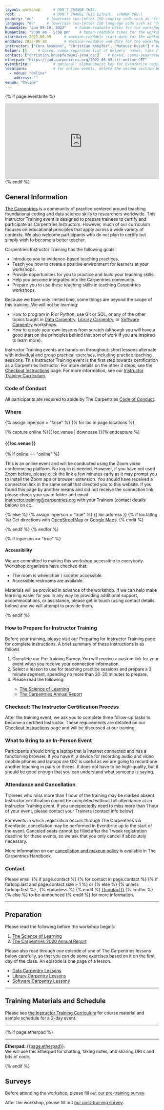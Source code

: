 ```yaml
---
layout: workshop      # DON'T CHANGE THIS.
root: .               # DON'T CHANGE THIS EITHER.  (THANK YOU.)
country: "eu"      # lowercase two-letter ISO country code such as "fr" (see https://en.wikipedia.org/wiki/ISO_3166-1)
language: "en"     # lowercase two-letter ISO language code such as "fr" (see https://en.wikipedia.org/wiki/ISO_639-1)
humandate: "Jun 09-10, 2022"    # human-readable dates for the workshop (e.g., "Feb 17-18, 2020")
humantime: "9:00 am - 5:00 pm"    # human-readable times for the workshop (e.g., "9:00 am - 4:30 pm")
startdate: 2022-06-09      # machine-readable start date for the workshop in YYYY-MM-DD format like 2015-01-01
enddate: 2022-06-10        # machine-readable end date for the workshop in YYYY-MM-DD format like 2015-01-02
instructor: ["Cora Assmann", "Christian Knüpfer", "Mateusz Kuzak"] # boxed, comma-separated list of instructors' names as strings, like ["Kay McNulty", "Betty Jennings", "Betty Snyder"]
helper: []     # boxed, comma-separated list of helpers' names, like ["Marlyn Wescoff", "Fran Bilas", "Ruth Lichterman"]
contact: ["christian.knuepfer@uni-jena.de"]    # boxed, comma-separated list of contact email addresses for the host, lead instructor, or whoever else is handling questions, like ["marlyn.wescoff@example.org", "fran.bilas@example.org", "ruth.lichterman@example.org"]
etherpad: "https://pad.carpentries.org/2022-06-09-ttt-online-CET"            # optional: URL for the workshop Etherpad if there is one
eventbrite:           # optional: alphanumeric key for Eventbrite registration, e.g., "1234567890AB" (if Eventbrite is being used)
locations:            # for online events, delete the second section below. for in-person events, customize the second section and delete the first section.
  - venue: "Online" 
    address: ""
venue: "Online"
---
```


<!-- See instructions in the comments below for how to edit specific sections of this workshop template. -->

<!--
  HEADER

  Edit the values in the block above to be appropriate for your workshop.
  If the value is not 'true', 'false', 'null', or a number, please use
  double quotation marks around the value, unless specified otherwise.
  And run 'tools/check' *before* committing to make sure that changes are good.
-->

<!--
  EVENTBRITE

  This block includes the Eventbrite registration widget if
  'eventbrite' has been set in the header.  You can delete it if you
  are not using Eventbrite, or leave it in, since it will not be
  displayed if the 'eventbrite' field in the header is not set.
-->
{% if page.eventbrite %}
<iframe
  src="https://www.eventbrite.com/tickets-external?eid={{page.eventbrite}}&ref=etckt"
  frameborder="0"
  width="100%"
  height="248px"
  scrolling="auto">
</iframe>
{% endif %}

<h2 id="general">General Information</h2>

<!--
  INTRODUCTION

  Edit the general explanatory paragraph below if you want to change
  the pitch.
-->

<p>
<a href="{{ www.carpentries.org }}">The Carpentries</a> is a community of practice centered around teaching foundational 
  coding and data science skills to researchers worldwide. This Instructor Training 
  event is designed to prepare trainees to certify and participate as Carpentries 
  Instructors. However, much of our curriculum focuses on educational principles that 
  apply across a wide variety of contexts. We also welcome participants who do not plan 
  to certify but simply wish to become a better teacher.
</p>

<p>Carpentries Instructor Training has the following goals:</p>
  
* Introduce you to evidence-based teaching practices.
* Teach you how to create a positive environment for learners at your workshops.
* Provide opportunities for you to practice and build your teaching skills.
* Help you become integrated into the Carpentries community.
* Prepare you to use these teaching skills in teaching Carpentries workshops.
  
<p> Because we have only limited time, some things are beyond the scope of this training. We will
not be learning:</p>
  
* How to program in R or Python, use Git or SQL, or any of the other topics taught in  <a href="{{ site.dc_site }}">Data Carpentry</a>, 
  <a href="{{ site.lc_site }}">Library Carpentry</a>, or 
  <a href="{{ site.swc_site }}">Software Carpentry</a> workshops.
* How to create your own lessons from scratch (although you will have a good start on the principles behind that sort of work if you are inspired to learn more).


<p>
Instructor Training events are hands-on throughout: short lessons alternate 
with individual and group practical exercises, including practice teaching sessions. 
This Instructor Training event is the first step towards certification as a 
Carpentries Instructor. For more details on the other 3 steps, see the <a href="{{ site.training_site }}/checkout/">Checkout Instructions</a> page.
For more information, see our <a href="{{ site.training_site }}">Instructor Training Curriculum</a>.
</p>

<h3>Code of Conduct</h3>

All participants are required to abide by The Carpentries <a href="{{
site.swc_site }}/conduct/">Code of Conduct</a>.


<!--
  LOCATION

  This block displays the address and links to maps showing directions
  if the latitude and longitude of the workshop have been set.  You
  can use http://itouchmap.com/latlong.html to find the lat/long of an
  address.
  -->
<h3 id="where">Where</h3>

{% assign inperson = "false" %}
{% for loc in page.locations %}

{% capture online %}{{ loc.venue | downcase }}{% endcapture %}

<h4>{{ loc.venue }}</h4>

{% if online == "online" %}

This is an online event and will be conducted using the Zoom video conferencing platform. No log-in is needed. 
However, if you have not used Zoom before, please click the link a few minutes early as it may prompt you to 
install the Zoom app or browser extension. You should have received a connection link in the same email that 
directed you to this website. If you found this page by another means and did not receive the connection link, 
please check your spam folder and email instructor.training@carpentries.org with your Trainers (contact details below) on cc.

{% else %}
{% assign inperson = "true" %}
{{ loc.address }} {% if loc.latlng %} Get directions with
    <a href="//www.openstreetmap.org/?mlat={{loc.latlng | replace:',','&mlon='}}&zoom=16">OpenStreetMap</a>
    or
    <a href="//maps.google.com/maps?q={{loc.latlng}}">Google Maps</a>. {% endif %}

{% endif %}
{% endfor %}

{% if inperson == "true" %}

<h4 id="accessibility">Accessibility</h4>

We are committed to making this workshop
accessible to everybody.
Workshop organisers have checked that:

<ul>
  <li>The room is wheelchair / scooter accessible.</li>
  <li>Accessible restrooms are available.</li>
</ul>

Materials will be provided in advance of the workshop. 
If we can help make learning easier for you in any way by 
providing additional support, accommodations, or assistance, 
please get in touch (using contact details below) and we will attempt to provide them.

{% endif %}

<h3>How to Prepare for Instructor Training</h3>
  
Before your training, please visit our Preparing for Instructor Training page for complete instructions. A brief summary of these instructions is as follows
<ol>
  <li>Complete our Pre-training Survey. You will receive a custom link for your event when you receive your connection information.</li>
  <li>Select a lesson to use for teaching practice sessions and prepare a 3 minute segment, spending no more than 20-30 minutes to prepare.</li>
  <li>Please read the following:</li>
    <ul>
      <li><a href="https://carpentries.github.io/instructor-training/files/papers/science-of-learning-2015.pdf">The Science of Learning</a></li>
      <li><a href="https://carpentries.org/files/reports/Carpentries2020AnnualReport.pdf">The Carpentries Annual Report</a></li>
    </ul> 
</ol> 

<h3> Checkout: The Instructor Certification Process</h3>
After the training event, we ask you to complete three follow-up tasks to become a certified Instructor. These requirements are detailed on our 
  <a href="{{ site.training_site }}/checkout/">Checkout Instructions</a> page and will be discussed at our training. 
  
<h3>What to Bring to an In-Person Event</h3>

Participants should bring a laptop that is Internet connected and has a
functioning browser. If you have it, a device for recording audio and video
(mobile phones and laptops are OK) is useful as we
are going to record one another teaching in pairs or threes. It does not have
to be high-quality, but it should be good enough that you can understand what
someone is saying.

<h3>Attendance and Cancellation</h3>
Trainees who miss more than 1 hour of the training may be marked absent. 
Instructor certification cannot be completed without full attendance at 
an Instructor Training event. If you unexpectedly need to miss more than 
1 hour of your event, please contact your Trainers (contact info below). 

For events in which registration occurs through The Carpentries via Eventbrite, 
cancellation may be performed in Eventbrite up to the start of the event. 
Canceled seats cannot be filled after the 1 week registration deadline for these events, 
so we ask that you only cancel if absolutely necessary.

More information on our <a href="https://docs.carpentries.org/topic_folders/instructor_training/cancellations_and_makeups.html">cancellation and makeup policy</a> is available in The Carpentries Handbook.

<h3 id="contact">Contact</h3>
<p>
Please email
{% if page.contact %}
  {% for contact in page.contact %}
    {% if forloop.last and page.contact.size > 1 %}
      or
    {% else %}
      {% unless forloop.first %}
      ,
      {% endunless %}
    {% endif %}
    <a href='mailto:{{contact}}'>{{contact}}</a>
  {% endfor %}
{% else %}
  to-be-announced
{% endif %}
for more information.
</p>

<hr/>

<h2 id="preparation" name="preparation">Preparation</h2>

<p>
  Please read the following before the workshop begins:
</p>
<ol>
  <li><a href="{{ site.training_site }}/papers/science-of-learning-2015.pdf">The Science of Learning</a></li>
  <li><a href="https://carpentries.org/files/reports/Carpentries2020AnnualReport.pdf">The Carpentries 2020 Annual Report</a></li>
</ol>
<p>
  Please also read through <em>one</em> episode of one of The Carpentries lessons below   
  carefully, so that you can do some exercises based on it on the
  first day of the class.  An episode is one page of a lesson.
</p>

  <ul>
  <li><a href="{{ site.dc_site }}/lessons">Data Carpentry Lessons</a></li>
  <li><a href="{{ site.lc_site }}/lessons">Library Carpentry Lessons</a></li>
  <li><a href="{{ site.swc_site }}/lessons">Software Carpentry Lessons</a></li>
  </ul>
  

<hr/>

<h2 id="materials" name="materials">Training Materials and Schedule</h2>

<p>
  Please see <a href="{{ site.training_site }}">the Instructor Training Curriculum</a> for course material and sample schedule for a 2-day event.
</p>


<hr/>

<!--
NOTE: This space can be customized to reflect the unique schedule of your workshop. If you would like it to display, 
adjust the times and titles, then delete the characters above and below that serve to comment it out.
-->
  
<!--
TWO DAY SCHEDULE
--->
<!--
<div class="row">
  <div class="col-md-6">
    <h3>Day 1</h3>
    <table class="table table-striped">
      <tr> <td>09:00</td> <td>Welcome </td> </tr>
      <tr> <td>09:30</td> <td>Building Skill with Practice </td> </tr>
      <tr> <td>10:30</td> <td>Morning Break </td> </tr>
      <tr> <td>10:45</td> <td>Expertise and Instruction </td> </tr>
      <tr> <td>11:30</td> <td>Memory and Cognitive Load </td> </tr>
      <tr> <td>12:15</td> <td>Building Skill with Feedback </td> </tr>
      <tr> <td>12:35</td> <td>Lunch </td> </tr>
      <tr> <td>13:35</td> <td>Motivation and Demotivation </td> </tr>
      <tr> <td>14:35</td> <td>Equity, Inclusion, and Accessibility </td> </tr>
      <tr> <td>15:15</td> <td>Afternoon Break </td> </tr>
      <tr> <td>15:30</td> <td>Teaching Is a Skill </td> </tr>
      <tr> <td>16:30</td> <td>Wrap-up and Homework </td> </tr>
      <tr> <td>16:50</td> <td>Finish </td> </tr>
    </table>
  </div>
  <div class="col-md-6">
    <h3>Day 2</h3>
    <table class="table table-striped">
      <tr> <td>09:00</td> <td>Welcome Back </td> </tr>
      <tr> <td>09:10</td> <td>Getting Started on Instructor Certification </td> </tr>
      <tr> <td>09:40</td> <td>The Carpentries: How We Operate </td> </tr>
      <tr> <td>10:25</td> <td>Morning Break </td> </tr>
      <tr> <td>10:40</td> <td>Live Coding Is a Skill </td> </tr>
      <tr> <td>11:45</td> <td>Preparing to Teach </td> </tr>
      <tr> <td>12:30</td> <td>Lunch </td> </tr>
      <tr> <td>13:30</td> <td>More Practice Live Coding </td> </tr>
      <tr> <td>14:15</td> <td>Working with Your Team</td> </tr>
      <tr> <td>15:25</td> <td>Afternoon Break </td> </tr>
      <tr> <td>15:40</td> <td>Launches and Landings </td> </tr>
      <tr> <td>16:20</td> <td>Putting it Together </td> </tr>
      <tr> <td>16:40</td> <td>Wraping Up </td> </tr>
      <tr> <td>16:50</td> <td>Post-Training Survey </td> </tr>
      <tr> <td>17:05</td> <td>Finish </td> </tr>
    </table>
  </div>
</div>

-->


<!--
FOUR DAY SCHEDULE
--->
<!--
<div class="row">
  <div class="col-md-6">
    <h3>Day 1</h3>
    <table class="table table-striped">
      <tr> <td>09:00</td> <td>Welcome </td> </tr>
      <tr> <td>09:30</td> <td>Building Skill with Practice </td> </tr>
      <tr> <td>10:30</td> <td>Break </td> </tr>
      <tr> <td>10:45</td> <td>Expertise and Instruction </td> </tr>
      <tr> <td>11:30</td> <td>Memory and Cognitive Load </td> </tr>
      <tr> <td>12:15</td> <td>Building Skill with Feedback </td> </tr>
      <tr> <td>12:35</td> <td>Finish day 1 </td> </tr>
    </table>
  </div>
  <div class="col-md-6">
    <h3>Day 2</h3>
    <table class="table table-striped">
      <tr> <td>13:35</td> <td>Motivation and Demotivation </td> </tr>
      <tr> <td>14:35</td> <td>Equity, Inclusion, and Accessibility </td> </tr>
      <tr> <td>15:15</td> <td>Break </td> </tr>
      <tr> <td>15:30</td> <td>Teaching Is a Skill </td> </tr>
      <tr> <td>16:30</td> <td>Wrap-up and Homework </td> </tr>
      <tr> <td>16:50</td> <td>Finish day 2</td> </tr>
    </table>
  </div>
  <div class="col-md-6">
    <h3>Day 3</h3>
    <table class="table table-striped">
      <tr> <td>09:00</td> <td>Welcome Back </td> </tr>
      <tr> <td>09:10</td> <td>Getting Started on Instructor Certification </td> </tr>
      <tr> <td>09:40</td> <td>The Carpentries: How We Operate </td> </tr>
      <tr> <td>10:25</td> <td>Break </td> </tr>
      <tr> <td>10:40</td> <td>Live Coding Is a Skill </td> </tr>
      <tr> <td>11:45</td> <td>Preparing to Teach </td> </tr>
      <tr> <td>12:30</td> <td>Finish day 3 </td> </tr>
    </table>
  </div>
  <div class="col-md-6">
    <h3>Day 4</h3>
    <table class="table table-striped">
      <tr> <td>13:30</td> <td>More Practice Live Coding </td> </tr>
      <tr> <td>14:15</td> <td>Working with Your Team</td> </tr>
      <tr> <td>15:25</td> <td>Break </td> </tr>
      <tr> <td>15:40</td> <td>Launches and Landings </td> </tr>
      <tr> <td>16:20</td> <td>Putting it Together </td> </tr>
      <tr> <td>16:40</td> <td>Wraping Up </td> </tr>
      <tr> <td>16:50</td> <td>Post-Training Survey </td> </tr>
      <tr> <td>17:05</td> <td>Finish </td> </tr>
    </table>
  </div>
</div>

-->


<!--
  ETHERPAD

  At `_misc/etherpad.txt` you will find a template for the etherpad.

  Display the Etherpad for the workshop.  You can set this up in
  advance or on the first day; either way, make sure you push changes
  to GitHub after you have its URL.  To create an Etherpad, go to

      http://pad.software-carpentry.org/YYYY-MM-DD-site

  where 'YYYY-MM-DD-site' is the identifier for your workshop,
  e.g., '2015-06-10-esu'.
-->
{% if page.etherpad %}
<hr/>

<p id="etherpad">
  <strong>Etherpad:</strong> <a href="{{page.etherpad}}">{{page.etherpad}}</a>.
  <br/>
  We will use this Etherpad for chatting, taking notes, and sharing URLs and bits of code.
</p>

{% endif %}

<h2 id="pre_workshop_survey">Surveys</h2>

<p>
  Before attending the workshop, please fill out <a href="{{ site.instructor_pre_survey }}{{ site.github.project_title }}">our pre-training survey</a>.
</p>


<p>
  After the workshop, please fill out <a href="{{ site.instructor_post_survey }}{{ site.github.project_title }}">our post-training survey</a>.
</p>
